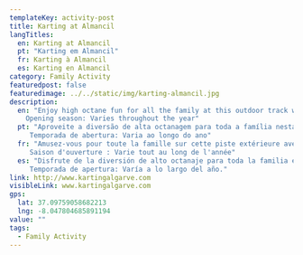 ```yaml
---
templateKey: activity-post
title: Karting at Almancil
langTitles:
  en: Karting at Almancil
  pt: "Karting em Almancil"
  fr: Karting à Almancil
  es: Karting en Almancil
category: Family Activity
featuredpost: false
featuredimage: ../../static/img/karting-almancil.jpg
description: 
  en: "Enjoy high octane fun for all the family at this outdoor track with event facilities too. Near Almancil. Location: Kartodromo Almancil, Caminho das Pereiras Almancil
    Opening season: Varies throughout the year"
  pt: "Aproveite a diversão de alta octanagem para toda a família nesta pista ao ar livre com instalações para eventos também. Perto de Almancil. Localização: Kartódromo Almancil, Caminho das Pereiras Almancil
     Temporada de abertura: Varia ao longo do ano"
  fr: "Amusez-vous pour toute la famille sur cette piste extérieure avec des installations événementielles. Près d'Almancil. Lieu : Kartodromo Almancil, Caminho das Pereiras Almancil
     Saison d'ouverture : Varie tout au long de l'année"
  es: "Disfrute de la diversión de alto octanaje para toda la familia en esta pista al aire libre con instalaciones para eventos también. Cerca de Almancil. Ubicación: Kartodromo Almancil, Caminho das Pereiras Almancil
     Temporada de apertura: Varía a lo largo del año."
link: http://www.kartingalgarve.com  
visibleLink: www.kartingalgarve.com
gps:
  lat: 37.09759058682213 
  lng: -8.047804685891194
value: ""
tags:
  - Family Activity
---
```


